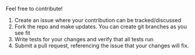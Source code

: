 Feel free to contribute!

1. Create an issue where your contribution can be tracked/discussed
2. Fork the repo and make updates. You can create git branches as you see fit
3. Write tests for your changes and verify that all tests run
5. Submit a pull request, referencing the issue that your changes will fix.
